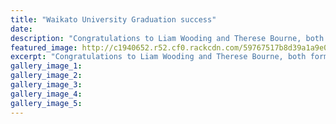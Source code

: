 ```yaml
---
title: "Waikato University Graduation success"
date: 
description: "Congratulations to Liam Wooding and Therese Bourne, both former WHS students, who graduated from the University of Waikato in May 2017."
featured_image: http://c1940652.r52.cf0.rackcdn.com/59767517b8d39a1a9e000ac3/university-of-waikato-logoFOR-WEB.jpg
excerpt: "Congratulations to Liam Wooding and Therese Bourne, both former WHS students, who graduated from the University of Waikato in May 2017."
gallery_image_1: 
gallery_image_2: 
gallery_image_3: 
gallery_image_4: 
gallery_image_5: 
---
```

